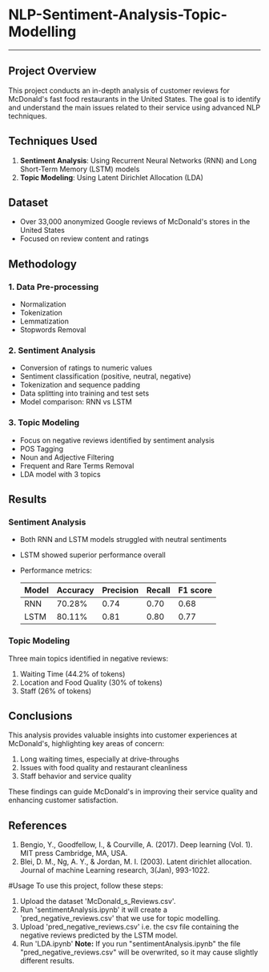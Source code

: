 # NLP-Sentiment-Analysis-Topic-Modelling
-----------------------------------------------------------------------------------------------------------------------------------------------------

## Project Overview
This project conducts an in-depth analysis of customer reviews for McDonald's fast food restaurants in the United States. The goal is to identify and understand the main issues related to their service using advanced NLP techniques.

## Techniques Used
1. **Sentiment Analysis**: Using Recurrent Neural Networks (RNN) and Long Short-Term Memory (LSTM) models
2. **Topic Modeling**: Using Latent Dirichlet Allocation (LDA)

## Dataset
- Over 33,000 anonymized Google reviews of McDonald's stores in the United States 
- Focused on review content and ratings

## Methodology

### 1. Data Pre-processing
- Normalization
- Tokenization
- Lemmatization
- Stopwords Removal

### 2. Sentiment Analysis
- Conversion of ratings to numeric values
- Sentiment classification (positive, neutral, negative)
- Tokenization and sequence padding
- Data splitting into training and test sets
- Model comparison: RNN vs LSTM

### 3. Topic Modeling
- Focus on negative reviews identified by sentiment analysis
- POS Tagging
- Noun and Adjective Filtering
- Frequent and Rare Terms Removal
- LDA model with 3 topics

## Results

### Sentiment Analysis
- Both RNN and LSTM models struggled with neutral sentiments
- LSTM showed superior performance overall
- Performance metrics:

  | Model | Accuracy | Precision | Recall | F1 score |
  |-------|----------|-----------|--------|----------|
  | RNN   | 70.28%   | 0.74      | 0.70   | 0.68     |
  | LSTM  | 80.11%   | 0.81      | 0.80   | 0.77     |

### Topic Modeling
Three main topics identified in negative reviews:
1. Waiting Time (44.2% of tokens)
2. Location and Food Quality (30% of tokens)
3. Staff (26% of tokens)

## Conclusions
This analysis provides valuable insights into customer experiences at McDonald's, highlighting key areas of concern:
1. Long waiting times, especially at drive-throughs
2. Issues with food quality and restaurant cleanliness
3. Staff behavior and service quality

These findings can guide McDonald's in improving their service quality and enhancing customer satisfaction.

## References
1. Bengio, Y., Goodfellow, I., & Courville, A. (2017). Deep learning (Vol. 1). MIT press Cambridge, MA, USA.
2. Blei, D. M., Ng, A. Y., & Jordan, M. I. (2003). Latent dirichlet allocation. Journal of machine Learning research, 3(Jan), 993-1022.


#Usage
To use this project, follow these steps:
1. Upload the dataset 'McDonald_s_Reviews.csv'.
2. Run 'sentimentAnalysis.ipynb' it will create a 'pred_negative_reviews.csv' that we use for topic modelling.
3. Upload 'pred_negative_reviews.csv' i.e. the csv file containing the negative reviews predicted by the LSTM model. 
4. Run 'LDA.ipynb' 
**Note:** If you run "sentimentAnalysis.ipynb" the file "pred_negative_reviews.csv" will be overwrited, so it may cause slightly different results.

